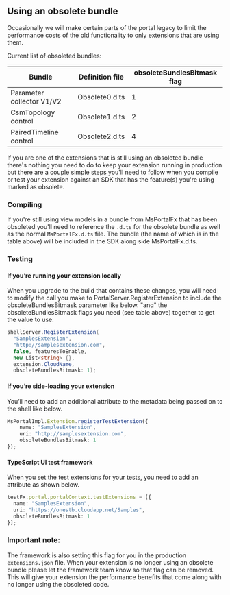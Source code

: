 ## Using an obsolete bundle
Occasionally we will make certain parts of the portal legacy to limit the performance costs of the old functionality to only 
extensions that are using them.

Current list of obsoleted bundles:

| Bundle | Definition file | obsoleteBundlesBitmask flag |
| --- | --- | --- |
| Parameter collector V1/V2 | Obsolete0.d.ts | 1 |
| CsmTopology control | Obsolete1.d.ts | 2 |
| PairedTimeline control | Obsolete2.d.ts | 4 |

If you are one of the extensions that is still using an obsoleted bundle there's nothing you need to do to keep your extension 
running in production but there are a couple simple steps you'll need to follow when you compile or test your extension against 
an SDK that has the feature(s) you're using marked as obsolete.

### Compiling
If you're still using view models in a bundle from MsPortalFx that has been obsoleted you'll need to reference the `.d.ts`
for the obsolete bundle as well as the normal `MsPortalFx.d.ts` file. The bundle (the name of which is in the table above) 
will be included in the SDK along side MsPortalFx.d.ts.

### Testing
#### If you’re running your extension locally
When you upgrade to the build that contains these changes, you will need to modify the call you make to PortalServer.RegisterExtension 
to include the obsoleteBundlesBitmask parameter like below. "and" the obsoleteBundlesBitmask flags you need (see table above) together 
to get the value to use:

```cs
shellServer.RegisterExtension(
  "SamplesExtension",
  "http://samplesextension.com",
  false, featuresToEnable,
  new List<string> {},
  extension.CloudName,
  obsoleteBundlesBitmask: 1);
```

#### If you’re side-loading your extension
You’ll need to add an additional attribute to the metadata being passed on to the shell like below.

```ts
MsPortalImpl.Extension.registerTestExtension({
    name: "SamplesExtension",
    uri: "http://samplesextension.com",
    obsoleteBundlesBitmask: 1
});
```

#### TypeScript UI test framework
When you set the test extensions for your tests, you need to add an attribute as shown below.

```ts
testFx.portal.portalContext.testExtensions = [{
  name: "SamplesExtension",
  uri: "https://onestb.cloudapp.net/Samples",
  obsoleteBundlesBitmask: 1
}];
```

### Important note:
The framework is also setting this flag for you in the production `extensions.json` file. When your extension is no longer using 
an obsolete bundle please let the framework team know so that flag can be removed. This will give your extension the performance 
benefits that come along with no longer using the obsoleted code.
